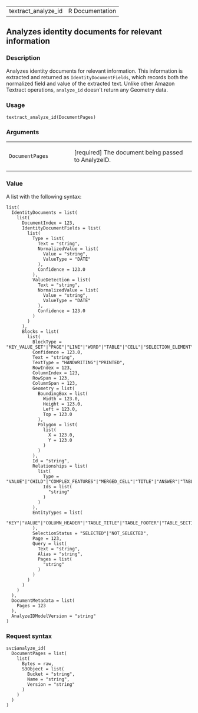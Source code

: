 <table style="width: 100%;">
<tbody>
<tr class="odd">
<td>textract_analyze_id</td>
<td style="text-align: right;">R Documentation</td>
</tr>
</tbody>
</table>

## Analyzes identity documents for relevant information

### Description

Analyzes identity documents for relevant information. This information
is extracted and returned as `IdentityDocumentFields`, which records
both the normalized field and value of the extracted text. Unlike other
Amazon Textract operations, `analyze_id` doesn't return any Geometry
data.

### Usage

    textract_analyze_id(DocumentPages)

### Arguments

<table>
<colgroup>
<col style="width: 35%" />
<col style="width: 65%" />
</colgroup>
<tbody>
<tr class="odd">
<td><code
id="textract_analyze_id_:_DocumentPages">DocumentPages</code></td>
<td><p>[required] The document being passed to AnalyzeID.</p></td>
</tr>
</tbody>
</table>

### Value

A list with the following syntax:

    list(
      IdentityDocuments = list(
        list(
          DocumentIndex = 123,
          IdentityDocumentFields = list(
            list(
              Type = list(
                Text = "string",
                NormalizedValue = list(
                  Value = "string",
                  ValueType = "DATE"
                ),
                Confidence = 123.0
              ),
              ValueDetection = list(
                Text = "string",
                NormalizedValue = list(
                  Value = "string",
                  ValueType = "DATE"
                ),
                Confidence = 123.0
              )
            )
          ),
          Blocks = list(
            list(
              BlockType = "KEY_VALUE_SET"|"PAGE"|"LINE"|"WORD"|"TABLE"|"CELL"|"SELECTION_ELEMENT"|"MERGED_CELL"|"TITLE"|"QUERY"|"QUERY_RESULT"|"SIGNATURE"|"TABLE_TITLE"|"TABLE_FOOTER",
              Confidence = 123.0,
              Text = "string",
              TextType = "HANDWRITING"|"PRINTED",
              RowIndex = 123,
              ColumnIndex = 123,
              RowSpan = 123,
              ColumnSpan = 123,
              Geometry = list(
                BoundingBox = list(
                  Width = 123.0,
                  Height = 123.0,
                  Left = 123.0,
                  Top = 123.0
                ),
                Polygon = list(
                  list(
                    X = 123.0,
                    Y = 123.0
                  )
                )
              ),
              Id = "string",
              Relationships = list(
                list(
                  Type = "VALUE"|"CHILD"|"COMPLEX_FEATURES"|"MERGED_CELL"|"TITLE"|"ANSWER"|"TABLE"|"TABLE_TITLE"|"TABLE_FOOTER",
                  Ids = list(
                    "string"
                  )
                )
              ),
              EntityTypes = list(
                "KEY"|"VALUE"|"COLUMN_HEADER"|"TABLE_TITLE"|"TABLE_FOOTER"|"TABLE_SECTION_TITLE"|"TABLE_SUMMARY"|"STRUCTURED_TABLE"|"SEMI_STRUCTURED_TABLE"
              ),
              SelectionStatus = "SELECTED"|"NOT_SELECTED",
              Page = 123,
              Query = list(
                Text = "string",
                Alias = "string",
                Pages = list(
                  "string"
                )
              )
            )
          )
        )
      ),
      DocumentMetadata = list(
        Pages = 123
      ),
      AnalyzeIDModelVersion = "string"
    )

### Request syntax

    svc$analyze_id(
      DocumentPages = list(
        list(
          Bytes = raw,
          S3Object = list(
            Bucket = "string",
            Name = "string",
            Version = "string"
          )
        )
      )
    )
